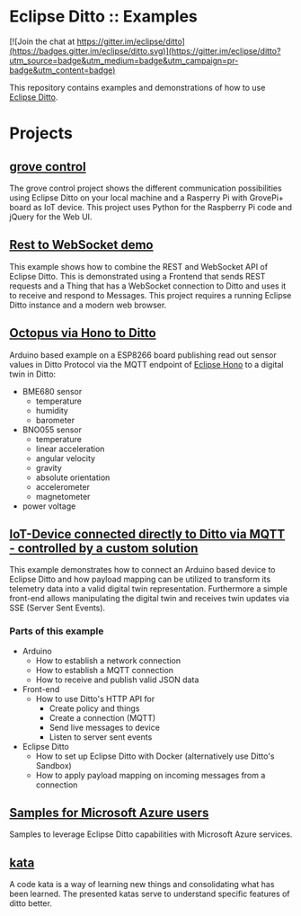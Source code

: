 # Eclipse Ditto :: Examples

[![Join the chat at https://gitter.im/eclipse/ditto](https://badges.gitter.im/eclipse/ditto.svg)](https://gitter.im/eclipse/ditto?utm_source=badge&utm_medium=badge&utm_campaign=pr-badge&utm_content=badge)

This repository contains examples and demonstrations of how to use [Eclipse Ditto](https://github.com/eclipse/ditto).

# Projects

## [grove control](grove-ctrl/)

The grove control project shows the different communication possibilities
using Eclipse Ditto on your local machine and a Rasperry Pi with GrovePi+ board
as IoT device. This project uses Python for the Raspberry Pi code and jQuery for the Web UI.

## [Rest to WebSocket demo](rest-to-websocket/)

This example shows how to combine the REST and WebSocket API of Eclipse Ditto.
This is demonstrated using a Frontend that sends REST requests and
a Thing that has a WebSocket connection to Ditto and uses it to receive
and respond to Messages. This project requires a running Eclipse Ditto
instance and a modern web browser.

## [Octopus via Hono to Ditto](octopus-via-hono/)

Arduino based example on a ESP8266 board publishing read out sensor values in Ditto Protocol via
the MQTT endpoint of [Eclipse Hono](https://www.eclipse.org/hono/) to a digital twin in Ditto:

- BME680 sensor
  - temperature
  - humidity
  - barometer
- BNO055 sensor
  - temperature
  - linear acceleration
  - angular velocity
  - gravity
  - absolute orientation
  - accelerometer
  - magnetometer
- power voltage

## [IoT-Device connected directly to Ditto via MQTT - controlled by a custom solution](mqtt-bidirectional/)

This example demonstrates how to connect an Arduino based device to Eclipse Ditto and how
payload mapping can be utilized to transform its telemetry data into a valid digital twin representation.
Furthermore a simple front-end allows manipulating the digital twin and receives twin updates
via SSE (Server Sent Events).

### Parts of this example

- Arduino
  - How to establish a network connection
  - How to establish a MQTT connection
  - How to receive and publish valid JSON data
- Front-end
  - How to use Ditto's HTTP API for
    - Create policy and things
    - Create a connection (MQTT)
    - Send live messages to device
    - Listen to server sent events
- Eclipse Ditto
  - How to set up Eclipse Ditto with Docker (alternatively use Ditto's Sandbox)
  - How to apply payload mapping on incoming messages from a connection

## [Samples for Microsoft Azure users](azure/)

Samples to leverage Eclipse Ditto capabilities with Microsoft Azure services.

## [kata](katas/)

A code kata is a way of learning new things and consolidating what has been learned. The presented katas serve to 
understand specific features of ditto better.
